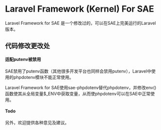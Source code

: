 # Laravel Framework (Kernel) For SAE

Laravel Framework for SAE 是一个修改过的，可以在SAE上完美运行的Laravel版本。

## 代码修改更改处

#### 适配putenv被禁用

SAE禁用了putenv函数（其他很多开发平台也同样会禁用putenv），Laravel中使用的phpdotenv模块不能正常使用。

Laravel Framework for SAE使用sae-phpdotenv替代phpdotenv，并修改env()函数使其从全局变量$_ENV中获取变量，从而使phpdotenv可以在SAE中正常使用。

#### Todo


另外，欢迎提供各种意见及建议。